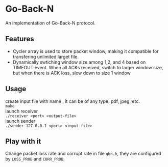 # Go-Back-N
An implementation of Go-Back-N protocol.
## Features
* Cycler array is used to store packet window, making it compatible for transfering unlimited larget file.
* Dynamically swtiching window size among 1,2, and 4 based on TIMEOUT event. When all ACKs received, switch to larger window size, but when there is ACK loss, slow down to size 1 window
## Usage
create input file with name <input-file>, it can be of any type: pdf, jpeg, etc.<br/>
`make` </br>
launch receiver </br>
`./receiver <port> <output-file> `</br>
launch sender</br>
`./sender 127.0.0.1 <port> <input file>`</br>
## Play with it
Change packet loss rate and corrupt rate in file `gbn.h`, they are configured by `LOSS_PROB` and `CORR_PROB`.
